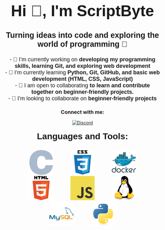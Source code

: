 <h1 align="center" style="font-family: Arial, sans-serif; font-size: 50px;">Hi 👋, I'm ScriptByte</h1>
<h3 align="center" style="font-family: Arial, sans-serif; font-size: 25px;">Turning ideas into code and exploring the world of programming 🌱</h3>

<p align="center" style="font-family: Arial, sans-serif; font-size: 18px;">
- 🔭 I’m currently working on <b>developing my programming skills, learning Git, and exploring web development</b><br>
- 🌱 I’m currently learning <b>Python, Git, GitHub, and basic web development (HTML, CSS, JavaScript)</b><br>
- 🤝 I am open to collaborating <b>to learn and contribute together on beginner-friendly projects.</b><br>
- 👯 I’m looking to collaborate on <b>beginner-friendly projects</b>
</p>

<h3 align="center" font-family: Copperplate, Papyrus, fantasy; font-size: 28px; margin-top:20px;">Connect with me:</h3>
<p align="center">
  <a href="https://discord.com/users/1209536155700174878" target="_blank">
    <img src="https://raw.githubusercontent.com/rahuldkjain/github-profile-readme-generator/master/src/images/icons/Social/discord.svg" alt="Discord" width="80" height="80" />
  </a>
</p>

<h3 align="center" style="font-family: Arial, sans-serif; font-size: 28px; margin-top:20px;">Languages and Tools:</h3>
<p align="center">
  <img src="https://raw.githubusercontent.com/devicons/devicon/master/icons/c/c-original.svg" alt="c" width="80" height="80" style="margin:0 25px;" />
  <img src="https://raw.githubusercontent.com/devicons/devicon/master/icons/css3/css3-original-wordmark.svg" alt="css3" width="80" height="80" style="margin:0 25px;" />
  <img src="https://raw.githubusercontent.com/devicons/devicon/master/icons/docker/docker-original-wordmark.svg" alt="docker" width="80" height="80" style="margin:0 25px;" />
  <img src="https://raw.githubusercontent.com/devicons/devicon/master/icons/html5/html5-original-wordmark.svg" alt="html5" width="80" height="80" style="margin:0 25px;" />
  <img src="https://raw.githubusercontent.com/devicons/devicon/master/icons/javascript/javascript-original.svg" alt="javascript" width="80" height="80" style="margin:0 25px;" />
  <img src="https://raw.githubusercontent.com/devicons/devicon/master/icons/linux/linux-original.svg" alt="linux" width="80" height="80" style="margin:0 25px;" />
  <img src="https://raw.githubusercontent.com/devicons/devicon/master/icons/mysql/mysql-original-wordmark.svg" alt="mysql" width="80" height="80" style="margin:0 25px;" />
  <img src="https://raw.githubusercontent.com/devicons/devicon/master/icons/python/python-original.svg" alt="python" width="80" height="80" style="margin:0 25px;" />
</p>
